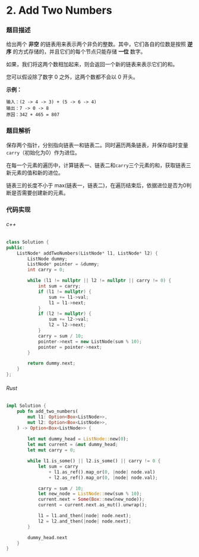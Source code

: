 # 2. Add Two Numbers

### 题目描述

给出两个 **非空** 的链表用来表示两个非负的整数。其中，它们各自的位数是按照 **逆序** 的方式存储的，并且它们的每个节点只能存储 **一位** 数字。

如果，我们将这两个数相加起来，则会返回一个新的链表来表示它们的和。

您可以假设除了数字 0 之外，这两个数都不会以 0 开头。

**示例：**

```
输入：(2 -> 4 -> 3) + (5 -> 6 -> 4)
输出：7 -> 0 -> 8
原因：342 + 465 = 807
```

### 题目解析

保存两个指针，分别指向链表一和链表二。同时遍历两条链表，并保存临时变量`carry`（初始化为0）作为进位。

在每一个元素的遍历中，计算链表一、链表二和`carry`三个元素的和，获取链表三新元素的值和新的进位。

链表三的长度不小于 max(链表一，链表二)，在遍历结束后，依据进位是否为0判断是否需要创建新的元素。

### 代码实现

###### c++

``` c++
class Solution {
public:
    ListNode* addTwoNumbers(ListNode* l1, ListNode* l2) {
        ListNode dummy; 
        ListNode* pointer = &dummy;
        int carry = 0;

        while (l1 != nullptr || l2 != nullptr || carry != 0) {
            int sum = carry;
            if (l1 != nullptr) {
                sum += l1->val;
                l1 = l1->next;
            }
            if (l2 != nullptr) {
                sum += l2->val;
                l2 = l2->next;
            }
            carry = sum / 10;
            pointer->next = new ListNode(sum % 10);
            pointer = pointer->next;
        }

        return dummy.next;
    }
};
```

###### Rust
``` rust
impl Solution {
    pub fn add_two_numbers(
        mut l1: Option<Box<ListNode>>,
        mut l2: Option<Box<ListNode>>,
    ) -> Option<Box<ListNode>> {
        
        let mut dummy_head = ListNode::new(0);
        let mut current = &mut dummy_head;
        let mut carry = 0;

        while l1.is_some() || l2.is_some() || carry != 0 {
            let sum = carry
                + l1.as_ref().map_or(0, |node| node.val)
                + l2.as_ref().map_or(0, |node| node.val);

            carry = sum / 10;
            let new_node = ListNode::new(sum % 10);
            current.next = Some(Box::new(new_node));
            current = current.next.as_mut().unwrap();

            l1 = l1.and_then(|node| node.next);
            l2 = l2.and_then(|node| node.next);
        }

        dummy_head.next
    }
}
```